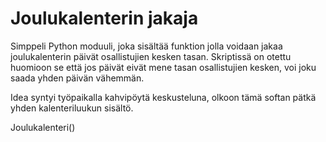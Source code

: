 Joulukalenterin jakaja
======================

Simppeli Python moduuli, joka sisältää funktion jolla voidaan jakaa joulukalenterin päivät osallistujien kesken tasan. Skriptissä on otettu huomioon se että jos päivät eivät mene tasan osallistujien kesken, voi joku saada yhden päivän vähemmän.

Idea syntyi työpaikalla kahvipöytä keskusteluna, olkoon tämä softan pätkä yhden kalenteriluukun sisältö.

Joulukalenteri()
